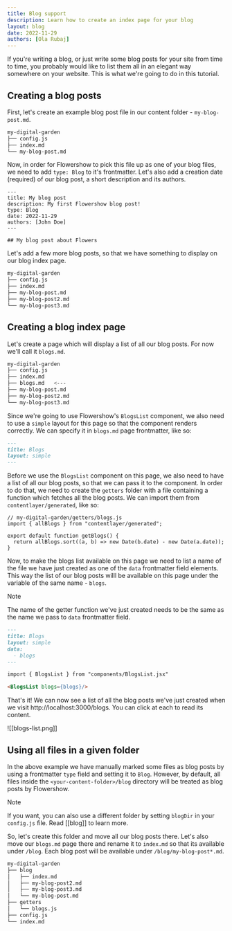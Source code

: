 ```yaml
---
title: Blog support
description: Learn how to create an index page for your blog
layout: blog
date: 2022-11-29
authors: [Ola Rubaj]
---
```


If you're writing a blog, or just write some blog posts for your site from time to time, you probably would like to list them all in an elegant way somewhere on your website. This is what we're going to do in this tutorial.

## Creating a blog posts

First, let's create an example blog post file in our content folder - `my-blog-post.md`.

```sh
my-digital-garden
├── config.js
├── index.md
└── my-blog-post.md
```

Now, in order for Flowershow to pick this file up as one of your blog files, we need to add `type: Blog` to it's frontmatter. Let's also add a creation date (required) of our blog post, a short description and its authors.

```
---
title: My blog post
description: My first Flowershow blog post!
type: Blog
date: 2022-11-29
authors: [John Doe]
---

## My blog post about Flowers
```

Let's add a few more blog posts, so that we have something to display on our blog index page.

```sh
my-digital-garden
├── config.js
├── index.md
├── my-blog-post.md
├── my-blog-post2.md
└── my-blog-post3.md
```

## Creating a blog index page

Let's create a page which will display a list of all our blog posts. For now we'll call it `blogs.md`.

```sh
my-digital-garden
├── config.js
├── index.md
├── blogs.md   <---
├── my-blog-post.md
├── my-blog-post2.md
└── my-blog-post3.md
```

Since we're going to use Flowershow's `BlogsList` component, we also need to use a `simple` layout for this page so that the component renders correctly. We can specify it in `blogs.md` page frontmatter, like so:

```md
---
title: Blogs
layout: simple
---
```

Before we use the `BlogsList` component on this page, we also need to have a list of all our blog posts, so that we can pass it to the component. In order to do that, we need to create the `getters` folder with a file containing a function which fetches all the blog posts. We can import them from `contentlayer/generated`, like so:

```
// my-digital-garden/getters/blogs.js
import { allBlogs } from "contentlayer/generated";

export default function getBlogs() {
  return allBlogs.sort((a, b) => new Date(b.date) - new Date(a.date));
}
```

Now, to make the blogs list available on this page we need to list a name of the file we have just created as one of the `data` frontmatter field elements. This way the list of our blog posts willl be available on this page under the variable of the same name - `blogs`.

> [!note]
> The name of the getter function we've just created needs to be the same as the name we pass to `data` frontmatter field.

```md
---
title: Blogs
layout: simple
data:
  - blogs
---

import { BlogsList } from "components/BlogsList.jsx"

<BlogsList blogs={blogs}/>
```

That's it! We can now see a list of all the blog posts we've just created when we visit http://localhost:3000/blogs. You can click at each to read its content.

![[blogs-list.png]]

## Using all files in a given folder

In the above example we have manually marked some files as blog posts by using a frontmatter `type` field and setting it to `Blog`. However, by default, all files inside the `<your-content-folder>/blog` directory will be treated as blog posts by Flowershow.

> [!note]
> If you want, you can also use a different folder by setting `blogDir` in your `config.js` file. Read [[blog]] to learn more.

So, let's create this folder and move all our blog posts there. Let's also move our `blogs.md` page there and rename it to `index.md` so that its available under `/blog`. Each blog post will be available under `/blog/my-blog-post*.md`.

```sh
my-digital-garden
├── blog
│   ├── index.md
│   ├── my-blog-post2.md
│   ├── my-blog-post3.md
│   └── my-blog-post.md
├── getters
│   └── blogs.js
├── config.js
└── index.md
```
